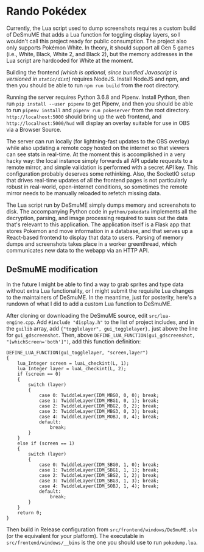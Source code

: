 # Rando Pokédex

Currently, the Lua script used to dump screenshots requires a custom build of DeSmuME that adds a Lua function for toggling display layers, so I wouldn't call this project ready for public consumption. The project also only supports Pokémon White. In theory, it should support all Gen 5 games (i.e., White, Black, White 2, and Black 2), but the memory addresses in the Lua script are hardcoded for White at the moment.

Building the frontend _(which is optional, since bundled Javascript is versioned in `static/dist`)_ requires NodeJS. Install NodeJS and npm, and then you should be able to run `npm run build` from the root directory.

Running the server requires Python 3.6.8 and Pipenv. Install Python, then run `pip install --user pipenv` to get Pipenv, and then you should be able to run `pipenv install` and `pipenv run pokeserver` from the root directory. `http://localhost:5000` should bring up the web frontend, and `http://localhost:5000/hud` will display an overlay suitable for use in OBS via a Browser Source.

The server can run locally (for lightning-fast updates to the OBS overlay) while also updating a remote copy hosted on the internet so that viewers can see stats in real-time. At the moment this is accomplished in a very hacky way: the local instance simply forwards all API update requests to a remote mirror, and simple validation is performed with a secret API key. This configuration probably deserves some rethinking. Also, the SocketIO setup that drives real-time updates of all the frontend pages is not particularly robust in real-world, open-internet conditions, so sometimes the remote mirror needs to be manually reloaded to refetch missing data.

The Lua script run by DeSmuME simply dumps memory and screenshots to disk. The accompanying Python code in `python/pokedata` implements all the decryption, parsing, and image processing required to suss out the data that's relevant to this application. The application itself is a Flask app that stores Pokemon and move information in a database, and that serves up a React-based frontend to display that data to users. Parsing of memory dumps and screenshots takes place in a worker greenthread, which communicates new data to the webapp via an HTTP API.

## DeSmuME modification

In the future I might be able to find a way to grab sprites and type data without extra Lua functionality, or I might submit the requisite Lua changes to the maintainers of DeSmuME. In the meantime, just for posterity, here's a rundown of what I did to add a custom Lua function to DeSmuME.

After cloning or downloading the DeSmuME source, edit `src/lua-engine.cpp`. Add `#include "display.h"` to the list of project includes, and in the `guilib` array, add `{"togglelayer", gui_togglelayer},` just above the line for `gui_gdscreenshot`. Then, above `DEFINE_LUA_FUNCTION(gui_gdscreenshot, "[whichScreen='both']")`, add this function definition:

    DEFINE_LUA_FUNCTION(gui_togglelayer, "screen,layer")
    {
        lua_Integer screen = luaL_checkint(L, 1);
        lua_Integer layer = luaL_checkint(L, 2);
        if (screen == 0)
        {
            switch (layer)
            {
                case 0: TwiddleLayer(IDM_MBG0, 0, 0); break;
                case 1: TwiddleLayer(IDM_MBG1, 0, 1); break;
                case 2: TwiddleLayer(IDM_MBG2, 0, 2); break;
                case 3: TwiddleLayer(IDM_MBG3, 0, 3); break;
                case 4: TwiddleLayer(IDM_MOBJ, 0, 4); break;
                default:
                    break;
            }
        }
        else if (screen == 1)
        {
            switch (layer)
            {
                case 0: TwiddleLayer(IDM_SBG0, 1, 0); break;
                case 1: TwiddleLayer(IDM_SBG1, 1, 1); break;
                case 2: TwiddleLayer(IDM_SBG2, 1, 2); break;
                case 3: TwiddleLayer(IDM_SBG3, 1, 3); break;
                case 4: TwiddleLayer(IDM_SOBJ, 1, 4); break;
                default:
                    break;
            }
        }
        return 0;
    }

Then build in Release configuration from `src/frontend/windows/DeSmuME.sln` (or the equivalent for your platform). The executable in `src/frontend/windows/__bins` is the one you should use to run `pokedump.lua`.
